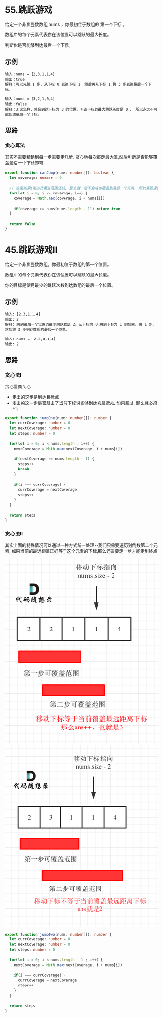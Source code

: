 # 55.跳跃游戏 

给定一个非负整数数组 nums ，你最初位于数组的 第一个下标 。

数组中的每个元素代表你在该位置可以跳跃的最大长度。

判断你是否能够到达最后一个下标。


## 示例
```
输入：nums = [2,3,1,1,4]
输出：true
解释：可以先跳 1 步，从下标 0 到达下标 1, 然后再从下标 1 跳 3 步到达最后一个下标。
```

```
输入：nums = [3,2,1,0,4]
输出：false
解释：无论怎样，总会到达下标为 3 的位置。但该下标的最大跳跃长度是 0 ， 所以永远不可能到达最后一个下标。
```

## 思路 

### 贪心算法

其实不需要精确到每一步需要走几步. 贪心地每次都走最大值,然后判断是否能够覆盖最后一个下标即可. 

```typescript 
export function canJump(nums: number[]): boolean {
  let coverage: number = 0 

  // 这里如果i走的比覆盖范围还快, 那么就一定不会成功覆盖到最后一个元素, 所以需要返回false 
  for(let i = 0; i <= coverage; i++) {
    coverage = Math.max(coverage, i + nums[i])

    if(coverage >= nums[nums.length - 1]) return true 
  }

  return false 
}
```

# 45.跳跃游戏II 
给定一个非负整数数组，你最初位于数组的第一个位置。

数组中的每个元素代表你在该位置可以跳跃的最大长度。

你的目标是使用最少的跳跃次数到达数组的最后一个位置。

## 示例

```
输入: [2,3,1,1,4]
输出: 2
解释: 跳到最后一个位置的最小跳跃数是 2。从下标为 0 跳到下标为 1 的位置，跳 1 步，然后跳 3 步到达数组的最后一个位置。
```


```
输入: nums = [2,3,0,1,4]
输出: 2
```

## 思路 

### 贪心法I 

贪心需要关心
* 走出的这步是到达目标点
* 走出的这一步是否超出了当前下标说能够到达的最远处, 如果超过, 那么就必须+1; 


```typescript 
export function jumpOne(nums: number[]): number {
  let currCoverage: number = 0 
  let nextCoverage: number = 0 
  let steps: number = 0 

  for(let i = 0; i < nums.length ; i++) {
    nextCoverage = Math.max(nextCoverage, i + nums[i])

    if(nextCoverage >= nums.length - 1) {
      steps++
      break
    }

    if(i === currCoverage) {
      currCoverage = nextCoverage
      steps++
    }
  }

  return steps
}
```
### 贪心法II

其实上面的特殊情况可以通过一种方式统一处理--我们只需要遍历到倒数第二个元素, 如果当前的最远距离正好等于这个元素的下标,那么还需要走一步才能走到终点

![one](../../static/img/greedy/jump2-1.png)
![two](../../static/img/greedy/jump2-2.png)

```typescript
export function jumpTwo(nums: number[]): number {
  let currCoverage: number = 0 
  let nextCoverage: number = 0 
  let steps: number = 0 

  for(let i = 0; i < nums.length - 1 ; i++) {
    nextCoverage = Math.max(nextCoverage, i + nums[i])

    if(i === currCoverage) {
      currCoverage = nextCoverage
      steps++
    }
  }

  return steps
}
```
